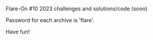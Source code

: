 Flare-On #10 2023 challenges and solutions/code (soon)

Password for each archive is 'flare'.

Have fun!
